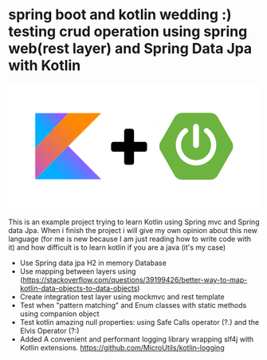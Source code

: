 # spring boot and kotlin wedding :) testing crud operation using spring web(rest layer) and Spring Data Jpa with Kotlin

![Spring boot kotlin](/images/spring_boot_kotlin.png?raw=true "Spring boot kotlin")





This is an example project trying to learn  Kotlin using Spring mvc and Spring data Jpa. When i finish the project i will
give my own opinion about this new language (for me is new because I am just reading how to write code with it) and how difficult is to learn kotlin if you are a java (it's my case)





- Use Spring data jpa H2 in memory Database
- Use mapping between layers using (https://stackoverflow.com/questions/39199426/better-way-to-map-kotlin-data-objects-to-data-objects)
- Create integration test layer using mockmvc and rest template
- Test when "pattern matching" and Enum classes with static methods using companion object
- Test kotlin amazing null properties: using Safe Calls operator (?.) and the Elvis Operator (?:)
- Added A convenient and performant logging library wrapping slf4j with Kotlin extensions. https://github.com/MicroUtils/kotlin-logging
